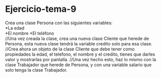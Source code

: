 # Ejercicio-tema-9
Crea una clase Persona con las siguientes variables:  
*La edad  
*El nombre 
*El teléfono  
//Una vez creada la clase, crea una nueva clase Cliente que herede de Persona, esta nueva clase tendrá la variable credito solo para esa clase.
//Crea ahora un objeto de la clase Cliente que debe tener como propiedades la edad, el telefono, el nombre y el credito, tienes que darles valor y mostrarlas por pantalla.
//Una vez hecho esto, haz lo mismo con la clase Trabajador que herede de Persona, y con una variable salario que solo tenga la clase Trabajador.
